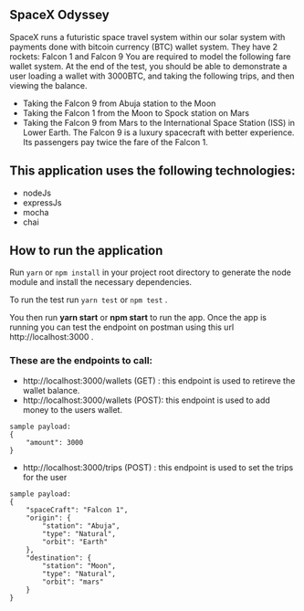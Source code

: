  
## SpaceX Odyssey
SpaceX runs a futuristic space travel system within our solar system with payments
done with bitcoin currency (BTC) wallet system. They have 2 rockets: Falcon 1 and
Falcon 9
You are required to model the following fare wallet system. At the end of the test, you
should be able to demonstrate a user loading a wallet with 3000BTC, and taking the
following trips, and then viewing the balance.
- Taking the Falcon 9 from Abuja station to the Moon
- Taking the Falcon 1 from the Moon to Spock station on Mars
- Taking the Falcon 9 from Mars to the International Space Station (ISS) in Lower Earth.
The Falcon 9 is a luxury spacecraft with better experience. Its passengers pay twice the fare of
the Falcon 1.

## This application uses the following technologies:
* nodeJs
* expressJs
* mocha
* chai

## How to run the application
Run 
```yarn``` or ```npm install``` in your project root directory to generate the node module and install the necessary dependencies.

To run the test run ```yarn test``` or ```npm test``` .

You then run **yarn start** or **npm start** to run the app. Once the app is running you can test the endpoint on postman using this url http://localhost:3000 .

### These are the endpoints to call:
* http://localhost:3000/wallets (GET) : this endpoint is used to retireve the wallet balance.
* http://localhost:3000/wallets (POST): this endpoint is used to add money to the users wallet.
~~~
sample payload:
{
	"amount": 3000
}
~~~
* http://localhost:3000/trips (POST) : this endpoint is used to set the trips for the user
~~~
sample payload:
{
	"spaceCraft": "Falcon 1",
	"origin": {
		"station": "Abuja",
		"type": "Natural",
		"orbit": "Earth"
	},
	"destination": {
		"station": "Moon",
		"type": "Natural",
		"orbit": "mars"
	}
}
~~~
